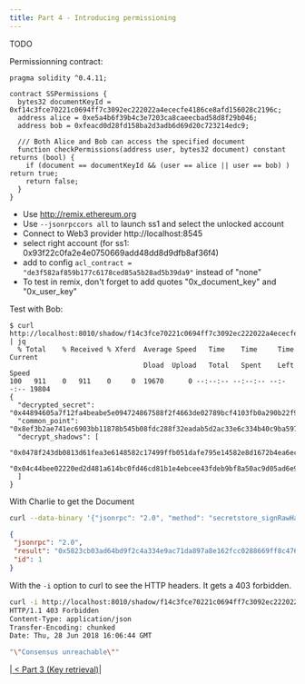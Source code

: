```yaml
---
title: Part 4 - Introducing permissioning
---
```


TODO

Permissionning contract:
```solidity
pragma solidity ^0.4.11;

contract SSPermissions {
  bytes32 documentKeyId = 0xf14c3fce70221c0694ff7c3092ec222022a4ececfe4186ce8afd156028c2196c;
  address alice = 0xe5a4b6f39b4c3e7203ca8caeecbad58d8f29b046;
  address bob = 0xfeacd0d28fd158ba2d3adb6d69d20c723214edc9;

  /// Both Alice and Bob can access the specified document
  function checkPermissions(address user, bytes32 document) constant returns (bool) {
    if (document == documentKeyId && (user == alice || user == bob) ) return true;
    return false;
  }
}
```
- Use http://remix.ethereum.org
- Use `--jsonrpccors all` to launch ss1 and select the unlocked account
- Connect to Web3 provider http://localhost:8545
- select right account  (for ss1: 0x93f22c0fa2e4e0750669add48dd8d9dfb8af36f4)
- add to config `acl_contract = "de3f582af859b177c6178ced85a5b28ad5b39da9"` instead of "none"
- To test in remix, don't forget to add quotes "0x_document_key" and "0x_user_key"

Test with Bob:
```
$ curl http://localhost:8010/shadow/f14c3fce70221c0694ff7c3092ec222022a4ececfe4186ce8afd156028c2196c/a4e2d4d99aa3995bf2c69e421a7fab3ac7c72de7c608a93f7227228beccef45149a94cf99da17d878e87f492cd844347f368ec67faadbfdd8a17939e221d23ff01 | jq
  % Total    % Received % Xferd  Average Speed   Time    Time     Time  Current
                                 Dload  Upload   Total   Spent    Left  Speed
100   911    0   911    0     0  19670      0 --:--:-- --:--:-- --:--:-- 19804
{
  "decrypted_secret": "0x44894605a7f12fa4beabe5e094724867588f2f4663de02789bcf4103fb0a290b22f991a0e27a4aea830996df839782dd01df916ce9779b6536b7fc4380da8189",
  "common_point": "0x8ef3b2ae741ec6903bb11878b545b08fdc288f32eadab5d2ac33e6c334b40c9ba5978ddb3592287ce421ee702c190126a026f2a5894b957a712b90aa2a715185",
  "decrypt_shadows": [
    "0x0478f243db0813d61fea3e6148582c17499ffb051dafe795e14582e8d1672b4ea6ec74a7e6e5285a4d2f61944eb60426bd8010127a31e8095a7991be27cdb93c050c6eca92cb9c5bfd279bf8957de7ed20fcb6c34948f4c527220e3dd8e94e5c90f97bde313f1a5b355d60a6361e9fe6cd231d5d67c5ef89790c21295783165644bc54f7f7259eb4308abd607905fa86c0",
    "0x04c44bee02220ed2d481a614bc0fd46cd81b1e4ebcee43fdeb9bf8a50ac9d05ad6e9fe95fe3d3cd24927529dfdfe65a3277cee253334fbac2830efb8a01f7e8494fc5ea6d5a76ee6b21b4f2fbc5f0506b1bf9a2ae0a40bfc0d14bd3d25247b85095359bb8c11c986a34844822018cd74c8728837df82fbe90d5a3f847d81f35af80416020fd86b1d5671c0e4f42631edfa"
  ]
}
```


With Charlie to get the Document

```bash
curl --data-binary '{"jsonrpc": "2.0", "method": "secretstore_signRawHash", "params": ["0xdab0055e3abb40d7281b058bb5e6966c50582951", "charliepwd", "0xf14c3fce70221c0694ff7c3092ec222022a4ececfe4186ce8afd156028c2196c"], "id":1 }' -H 'content-type: application/json' http://127.0.0.1:8565/ | jq
 ```
 ```json
{
  "jsonrpc": "2.0",
  "result": "0x5823cb03ad64bd9f2c4a334e9ac71da897a8e162fcc0288669ff8c4768f0edba1c05d3236017ea1b14eb674e45b282b785468f29ae622a2d110b260fbab5748b01",
  "id": 1
}

```

With the `-i` option to curl to see the HTTP headers. It gets a 403 forbidden.
```bash
curl -i http://localhost:8010/shadow/f14c3fce70221c0694ff7c3092ec222022a4ececfe4186ce8afd156028c2196c/5823cb03ad64bd9f2c4a334e9ac71da897a8e162fcc0288669ff8c4768f0edba1c05d3236017ea1b14eb674e45b282b785468f29ae622a2d110b260fbab5748b01
HTTP/1.1 403 Forbidden
Content-Type: application/json
Transfer-Encoding: chunked
Date: Thu, 28 Jun 2018 16:06:44 GMT

"\"Consensus unreachable\""
```

|[ < Part 3 (Key retrieval)](Secret-Store-Tutorial-3)|

